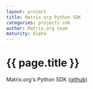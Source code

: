 ```yaml
---
layout: project
title: Matrix.org Python SDK
categories: projects sdk
author: Matrix.org team
maturity: Alpha
---
```


# {{ page.title }}
Matrix.org's Python SDK ([github](https://github.com/matrix-org/matrix-python-sdk))
